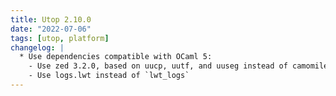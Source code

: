 ```yaml
---
title: Utop 2.10.0
date: "2022-07-06"
tags: [utop, platform]
changelog: |
  * Use dependencies compatible with OCaml 5:
    - Use zed 3.2.0, based on uucp, uutf, and uuseg instead of camomile
    - Use logs.lwt instead of `lwt_logs`
---
```


